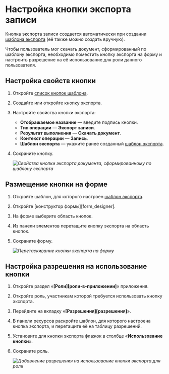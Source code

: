 # Настройка кнопки экспорта записи

Кнопка экспорта записи создается автоматически при создании [шаблона экспорта](export_template_configure.md) (её также можно создать вручную).

Чтобы пользователь мог скачать документ, сформированный по шаблону экспорта, необходимо поместить кнопку экспорта на форму и настроить разрешение на её использование для роли данного пользователя.

## Настройка свойств кнопки

1. Откройте [список кнопок шаблона](button_list_view.md).
2. Создайте или откройте кнопку экспорта.
3. Настройте свойства кнопки экспорта:

    - **Отображаемое название** — введите подпись кнопки.
    - **Тип операции** — **Экспорт записи**.
    - **Результат выполнения** — **Скачать документ**.
    - **Контекст операции** — **Запись**.
    - **Шаблон экспорта** — укажите ранее созданный [шаблон экспорта](export_template_configure.md).

4. Сохраните кнопку.

    *![Свойства кнопки экспорта документа, сформированному по шаблону экспорта](export_template_button_properties.png)*

## Размещение кнопки на форме

1. Откройте шаблон, для которого настроен [шаблон экспорта](export_template_configure.md).
2. Откройте [конструктор формы][form_designer].
3. На форме выберите область кнопок.
4. Из панели элементов перетащите кнопку экспорта на область кнопок.
5. Сохраните форму.

    *![Перетаскивание кнопки экспорта на форму](export_template_button_form_placement.png)*

## Настройка разрешения на использование кнопки

1. Откройте раздел «**[Роли][роли-в-приложении]**» приложения.
2. Откройте роль, участникам которой требуется использовать кнопку экспорта.
3. Перейдите на вкладку «**[Разрешения][разрешения]**».
4. В панели ресурсов раскройте шаблон, для которого настроена кнопка экспорта, и перетащите её на таблицу разрешений.
5. Установите для кнопки экспорта флажок в столбце «**Использование кнопки**».
6. Сохраните роль.

    *![Добавление разрешения на использование кнопки экспорта для роли](export_template_button_configure_permission.png)*
